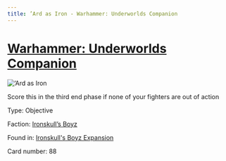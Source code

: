```yaml
---
title: ’Ard as Iron - Warhammer: Underworlds Companion
---
```


# [Warhammer: Underworlds Companion](https://guidokessels.github.io/wh-underworlds)

  

![’Ard as Iron](https://warhammerunderworlds.com/wp-content/uploads/sites/6/2017/12/088_ENG-’Ard-as-Iron.png)

Score this in the third end phase if none of your fighters are out of action

Type: Objective

Faction: [Ironskull’s Boyz](https://guidokessels.github.io/wh-underworlds/factions/ironskulls-boyz)

Found in: [Ironskull's Boyz Expansion](https://guidokessels.github.io/wh-underworlds/locations/ironskulls-boyz-expansion)

Card number: 88
